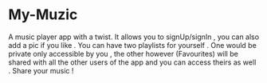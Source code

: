 # My-Muzic
A music player app with a twist.
It allows you to signUp/signIn , you can also add a pic if you like . You can have two playlists for yourself . One would be private only accessible by you , the other however (Favourites) will be shared with all the other users of the app and you can access theirs as well . Share your music !
